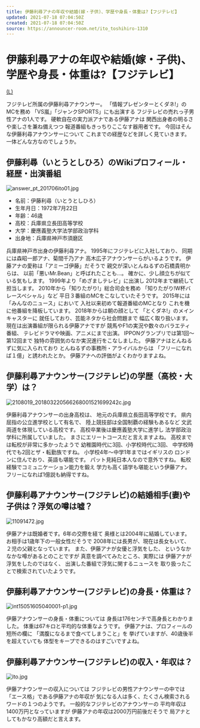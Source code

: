 ```yaml
---
title: 伊藤利尋アナの年収や結婚(嫁・子供)、学歴や身長・体重は?【フジテレビ】
updated: 2021-07-18 07:04:50Z
created: 2021-07-18 07:04:50Z
source: https://announcer-room.net/ito_toshihiro-1310
---
```


# 伊藤利尋アナの年収や結婚(嫁・子供)、学歴や身長・体重は?【フジテレビ】

[(L)](https://hb.afl.rakuten.co.jp/hsc/19b22394.70b0e9cc.16c70f98.b47d7f81/?link_type=pict&ut=eyJwYWdlIjoic2hvcCIsInR5cGUiOiJwaWN0IiwiY29sIjowLCJjYXQiOiI0NCIsImJhbiI6IjQ2MDEzNiJ9)

フジテレビ所属の伊藤利尋アナウンサー。
「情報プレゼンターとくダネ!」のMCを務め
「VS嵐」「ジャンクSPORTS」にも出演する
フジテレビの売れっ子男性アナの1人です。
硬軟自在の実力派アナである伊藤アナは
関西出身者の明るさや楽しさを兼ね備えつつ
報道番組もきっちりここなす器用者です。
今回はそんな伊藤利尋アナウンサーについて
これまでの経歴などを詳しく見ていきます。
一体どんな方なのでしょうか。

## 伊藤利尋（いとうとしひろ）のWikiプロフィール・経歴・出演番組

![answer_pt_201706ito01.jpg](../_resources/answer_pt_201706ito01.jpg)

- 名前：伊藤利尋（いとうとしひろ）
- 生年月日：1972年7月22日
- 年齢：46歳
- 高校：兵庫県立長田高等学校
- 大学：慶應義塾大学法学部政治学科
- 出身地：兵庫県神戸市須磨区

兵庫県神戸市出身の伊藤利尋アナ。
1995年にフジテレビに入社しており、
同期には森昭一郎アナ、菊間千乃アナ
高木広子アナウンサーらがいるようです。
伊藤アナの愛称は「アミーゴ伊藤」だそうで
親交が深いとんねるずの石橋貴明からは、
以前「悪いMr.Bean」と呼ばれたことも…。
確かに、少し顔立ちが似ている気もします。
1999年より「めざましテレビ」に出演し
2012年まで継続して担当します。
2010年から「知りたがり!」総合司会を務め
「知りたがり!W杯バレースペシャル」など
平日３番組のMCをこなしていたそうです。
2015年には「みんなのニュース」において
入社以来初めて報道番組のMCとなり
これを機に他番組を降板しています。
2018年からは朝の顔として
「とくダネ!」のメインキャスターに
就任しており、芸能ネタから社会問題まで
幅広く取り扱います。
現在は出演番組が限られる伊藤アナですが
競馬やF1の実況や数々のバラエティ番組、
テレビドラマや映画、アニメにまで出演。
IPPONグランプリでは第1回～第12回まで
独特の雰囲気のなか実況進行をこなしました。
伊藤アナはとんねるずに気に入られており
とんねるずの事務所・アライバルからは
「フリーになれば１億」と誘われたとか。
伊藤アナへの評価がよくわかりますよね。

## 伊藤利尋アナウンサー(フジテレビ)の学歴（高校・大学）は？

![2108019_201803220566268001521699242c.jpg](../_resources/2108019_201803220566268001521699242c.jpg)

伊藤利尋アナウンサーの出身高校は、
地元の兵庫県立長田高等学校です。
県内屈指の公立進学校として有名で、
陸上競技部は全国制覇の経験もあるなど
文武両道を体現している高校です。
高校卒業後は慶應義塾大学に進学し
法学部政治学科に所属していました。
まさにエリートコースだと言えますよね。
高校までは転校が非常に多かったようで
幼稚園時代に3回、小学校時代に3回、
中学校時代でも2回とザ・転勤族ですね。
小学校4年～中学1年まではイギリスの
ロンドンに住んでおり、英語も堪能です。
パット見純日本人なので意外ですね。
転校経験でコミュニケーション能力を鍛え
学力も高く語学も堪能という伊藤アナ。
フリーになれば1億説も納得ですね。

## 伊藤利尋アナウンサー(フジテレビ)の結婚相手(妻)や子供は？浮気の噂は嘘？

![11091472.jpg](../_resources/11091472.jpg)

伊藤アナは既婚者です。6年の交際を経て
奥様とは2004年に結婚しています。
お相手は1歳年下の一般女性だそうで
2008年には長男が、現在は長女もいて、
２児の父親となっています。
また、伊藤アナが女優と浮気をした、
というなかなかな噂があるとのことですが
真意を調べてみたところ、実際には
伊藤アナが浮気をしたのではなく、
出演した番組で浮気に関するニュースを
取り扱ったことで検索されていたようです。

## 伊藤利尋アナウンサー(フジテレビ)の身長・体重は？

![int15051605040001-p1.jpg](../_resources/int15051605040001-p1.jpg)

伊藤アナウンサーの身長・体重については
身長は176センチで高身長とわかりました。
体重は67キロと平均的な体重なようです。
伊藤アナは、プロフィールの短所の欄に
「満腹になるまで食べてしまうこと」を
挙げていますが、40歳後半を超えていても
体型をキープできるのはすごいですよね。

## 伊藤利尋アナウンサー(フジテレビ)の収入・年収は？

![ito.jpg](../_resources/ito.jpg)

伊藤アナウンサーの収入については
フジテレビの男性アナウンサーの中では
「エース格」である伊藤アナの年収が
気になる人は多く、たくさん検索される
ワードの１つのようです。
一般的なフジテレビのアナウンサーの
平均年収は1400万円となっていますが
伊藤アナの年収は2000万円前後だそうで
局アナとしてもかなり高額だと言えます。